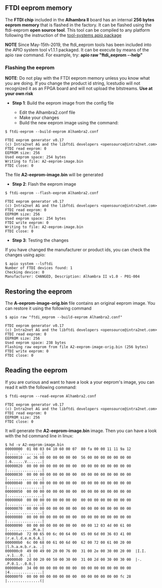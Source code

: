 ## FTDI eeprom memory

The **FTDI chip** included in the **Alhambra II** board has an internal **256 bytes eeprom memory** that is flashed in the factory. It can be flashed using the ftdi-eeprom **open source tool**. This tool can be compiled to any platform following the instruction of the [tool-systems apio package](https://github.com/FPGAwars/tools-system)

**NOTE**
Since May-15th-2019, the ftdi_eeprom tools has been included into the APIO system tool v1.1.1 packaged. It can be execute by means of the apio raw command. For example, try:  **apio raw "ftdi_eeprom --help"**

### Flashing the eeprom

**NOTE**: Do not play with the FTDI eeprom memory unless you know what you are doing. If you change the product id string, Icestudio will not recognized it as an FPGA board and will not upload the bitstreams. **Use at your own risk**

* **Step 1**: Build the eeprom image from the config file

  * Edit the Alhambra2.conf file
  * Make your changes
  * Build the new eeprom image using the command:

```
$ ftdi-eeprom --build-eeprom Alhambra2.conf

FTDI eeprom generator v0.17
(c) Intra2net AG and the libftdi developers <opensource@intra2net.com>
FTDI read eeprom: 0
EEPROM size: 256
Used eeprom space: 254 bytes
Writing to file: A2-eeprom-image.bin
FTDI close: 0
```
The file **A2-eeprom-image.bin** will be generated

* **Step 2**: Flash the eeprom image

```
$ ftdi-eeprom --flash-eeprom Alhambra2.conf

FTDI eeprom generator v0.17
(c) Intra2net AG and the libftdi developers <opensource@intra2net.com>
FTDI read eeprom: 0
EEPROM size: 256
Used eeprom space: 254 bytes
FTDI write eeprom: 0
Writing to file: A2-eeprom-image.bin
FTDI close: 0
```

* **Step 3**: Testing the changes

If you have changed the manufacturer or product ids, you can check the changes using apio:

```
$ apio system --lsftdi
Number of FTDI devices found: 1
Checking device: 0
Manufacturer: CHANGED, Description: Alhambra II v1.0 - P01-004
```
## Restoring the eeprom

The **A-eeprom-image-orig.bin** file contains an original eeprom image. You can restore it using the following command

```
$ apio raw "ftdi_eeprom --build-eeprom Alhambra2.conf"

FTDI eeprom generator v0.17
(c) Intra2net AG and the libftdi developers <opensource@intra2net.com>
FTDI read eeprom: 0
EEPROM size: 256
Used eeprom space: 238 bytes
Flashing raw eeprom from file A2-eeprom-image-orig.bin (256 bytes)
FTDI write eeprom: 0
FTDI close: 0
```

## Reading the eeprom

If you are curious and want to have a look a your eeprom's image, you can read it with the following command:

```
$ ftdi-eeprom --read-eeprom Alhambra2.conf

FTDI eeprom generator v0.17
(c) Intra2net AG and the libftdi developers <opensource@intra2net.com>
FTDI read eeprom: 0
EEPROM size: 256
FTDI close: 0
```
It will generate the **A2-eeprom-image.bin** image. Then you can have a look with the hd command line in linux:

```
$ hd -v A2-eeprom-image.bin
00000000  01 08 03 04 10 60 00 07  80 fa 00 00 11 11 9a 12  |.....`..........|
00000010  ac 36 00 00 00 00 00 00  56 00 00 00 00 00 00 00  |.6......V.......|
00000020  00 00 00 00 00 00 00 00  00 00 00 00 00 00 00 00  |................|
00000030  00 00 00 00 00 00 00 00  00 00 00 00 00 00 00 00  |................|
00000040  00 00 00 00 00 00 00 00  00 00 00 00 00 00 00 00  |................|
00000050  00 00 00 00 00 00 00 00  00 00 00 00 00 00 00 00  |................|
00000060  00 00 00 00 00 00 00 00  00 00 00 00 00 00 00 00  |................|
00000070  00 00 00 00 00 00 00 00  00 00 00 00 00 00 00 00  |................|
00000080  00 00 00 00 00 00 00 00  00 00 00 00 00 00 00 00  |................|
00000090  00 00 00 00 00 00 00 00  00 00 12 03 4d 00 61 00  |............M.a.|
000000a0  72 00 65 00 6c 00 64 00  65 00 6d 00 36 03 41 00  |r.e.l.d.e.m.6.A.|
000000b0  6c 00 68 00 61 00 6d 00  62 00 72 00 61 00 20 00  |l.h.a.m.b.r.a. .|
000000c0  49 00 49 00 20 00 76 00  31 00 2e 00 30 00 20 00  |I.I. .v.1...0. .|
000000d0  2d 00 20 00 50 00 30 00  31 00 2d 00 30 00 30 00  |-. .P.0.1.-.0.0.|
000000e0  34 00 00 00 00 00 00 00  00 00 00 00 00 00 00 00  |4...............|
000000f0  00 00 00 00 00 00 00 00  00 00 00 00 00 00 fc 28  |...............(|
```

